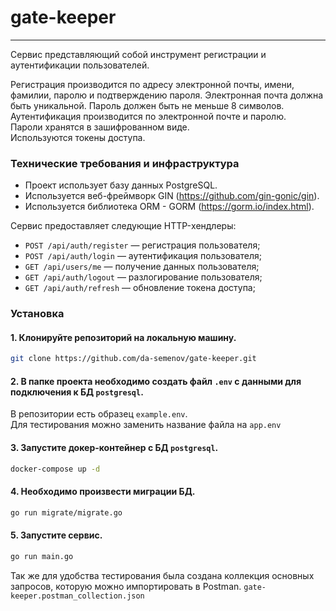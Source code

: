 # gate-keeper


***

Сервис представляющий собой инструмент регистрации и аутентификации пользователей.

Регистрация производится по адресу электронной почты, имени, фамилии, паролю и подтверждению пароля. Электронная почта должна быть уникальной.
Пароль должен быть не меньше 8 символов. <br> Аутентификация производится по электронной почте и паролю. <br> Пароли хранятся в зашифрованном виде. <br> Используются токены доступа.

### Технические требования и инфраструктура </h3>

- Проект использует базу данных PostgreSQL.
- Используется веб-фреймворк GIN (https://github.com/gin-gonic/gin).
- Используется библиотека ORM - GORM (https://gorm.io/index.html).

Сервис предоставляет следующие HTTP-хендлеры:
* `POST /api/auth/register` — регистрация пользователя;
* `POST /api/auth/login` — аутентификация пользователя;
* `GET /api/users/me` — получение данных пользователя;
* `GET /api/auth/logout` — разлогирование пользователя;
* `GET /api/auth/refresh` — обновление токена доступа;

### Установка
#### 1. Клонируйте репозиторий на локальную машину.
```bash
git clone https://github.com/da-semenov/gate-keeper.git
```
#### 2. В папке проекта необходимо создать файл ```.env``` с данными для подключения к БД ```postgresql```.
В репозитории есть образец ```example.env```.  
Для тестирования можно заменить название файла на ```app.env```
#### 3. Запустите докер-контейнер с БД ```postgresql```.
```bash
docker-compose up -d
```
#### 4. Необходимо произвести миграции БД.
```bash
go run migrate/migrate.go
```
#### 5. Запустите сервис.
```bash
go run main.go
```

Так же для удобства тестирования была создана коллекция основных запросов, которую можно импортировать в Postman.
```gate-keeper.postman_collection.json```